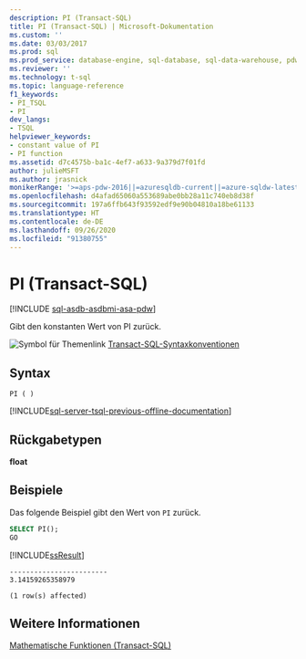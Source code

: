 ```yaml
---
description: PI (Transact-SQL)
title: PI (Transact-SQL) | Microsoft-Dokumentation
ms.custom: ''
ms.date: 03/03/2017
ms.prod: sql
ms.prod_service: database-engine, sql-database, sql-data-warehouse, pdw
ms.reviewer: ''
ms.technology: t-sql
ms.topic: language-reference
f1_keywords:
- PI_TSQL
- PI
dev_langs:
- TSQL
helpviewer_keywords:
- constant value of PI
- PI function
ms.assetid: d7c4575b-ba1c-4ef7-a633-9a379d7f01fd
author: julieMSFT
ms.author: jrasnick
monikerRange: '>=aps-pdw-2016||=azuresqldb-current||=azure-sqldw-latest||>=sql-server-2016||=sqlallproducts-allversions||>=sql-server-linux-2017||=azuresqldb-mi-current'
ms.openlocfilehash: d4afad65060a553689abe0bb28a11c740eb8d38f
ms.sourcegitcommit: 197a6ffb643f93592edf9e90b04810a18be61133
ms.translationtype: HT
ms.contentlocale: de-DE
ms.lasthandoff: 09/26/2020
ms.locfileid: "91380755"
---
```

# <a name="pi-transact-sql"></a>PI (Transact-SQL)
[!INCLUDE [sql-asdb-asdbmi-asa-pdw](../../includes/applies-to-version/sql-asdb-asdbmi-asa-pdw.md)]

  Gibt den konstanten Wert von PI zurück.  
  
 ![Symbol für Themenlink](../../database-engine/configure-windows/media/topic-link.gif "Symbol für Themenlink") [Transact-SQL-Syntaxkonventionen](../../t-sql/language-elements/transact-sql-syntax-conventions-transact-sql.md)  
  
## <a name="syntax"></a>Syntax  
  
```syntaxsql  
PI ( )  
```  
  
[!INCLUDE[sql-server-tsql-previous-offline-documentation](../../includes/sql-server-tsql-previous-offline-documentation.md)]

## <a name="return-types"></a>Rückgabetypen
 **float**  
  
## <a name="examples"></a>Beispiele  
 Das folgende Beispiel gibt den Wert von `PI` zurück.  
  
```sql  
SELECT PI();  
GO  
```  
  
 [!INCLUDE[ssResult](../../includes/ssresult-md.md)]  
  
```  
------------------------  
3.14159265358979  
  
(1 row(s) affected)  
```  
  
## <a name="see-also"></a>Weitere Informationen  
 [Mathematische Funktionen &#40;Transact-SQL&#41;](../../t-sql/functions/mathematical-functions-transact-sql.md)  
  
  

